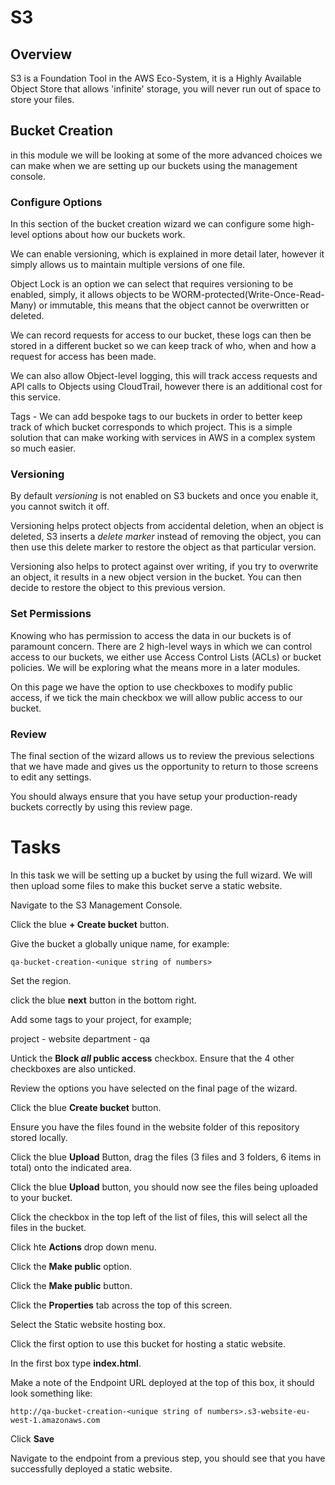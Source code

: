 # S3

## Overview

S3 is a Foundation Tool in the AWS Eco-System, it is a Highly Available Object Store that allows 'infinite' storage, you will never run out of space to store your files.

## Bucket Creation

in this module we will be looking at some of the more advanced choices we can make when we are setting up our buckets using the management console.

### Configure Options

In this section of the bucket creation wizard we can configure some high-level options about how our buckets work.

We can enable versioning, which is explained in more detail later, however it simply allows us to maintain multiple versions of one file.

Object Lock is an option we can select that requires versioning to be enabled, simply, it allows objects to be WORM-protected(Write-Once-Read-Many) or immutable, this means that the object cannot be overwritten or deleted. 

We can record requests for access to our bucket, these logs can then be stored in a different bucket so we can keep track of who, when and how a request for access has been made.

We can also allow Object-level logging, this will track access requests and API calls to Objects using CloudTrail, however there is an additional cost for this service.

Tags - We can add bespoke tags to our buckets in order to better keep track of which bucket corresponds to which project.  This is a simple solution that can make working with services in AWS in a complex system so much easier.

### Versioning

By default *versioning* is not enabled on S3 buckets and once you enable it, you cannot switch it off.

Versioning helps protect objects from accidental deletion, when an object is deleted, S3 inserts a *delete marker* instead of removing the object, you can then use this delete marker to restore the object as that particular version.

Versioning also helps to protect against over writing, if you try to overwrite an object, it results in a new object version in the bucket.  You can then decide to restore the object to this previous version.


### Set Permissions

Knowing who has permission to access the data in our buckets is of paramount concern.  There are 2 high-level ways in which we can control access to our buckets, we either use Access Control Lists (ACLs) or bucket policies.  We will be exploring what the means more in a later modules.

On this page we have the option to use checkboxes to modify public access, if we tick the main checkbox we will allow public access to our bucket.

### Review

The final section of the wizard allows us to review the previous selections that we have made and gives us the opportunity to return to those screens to edit any settings.

You should always ensure that you have setup your production-ready buckets correctly by using this review page.

# Tasks

In this task we will be setting up a bucket by using the full wizard.  We will then upload some files to make this bucket serve a static website.

Navigate to the S3 Management Console.

Click the blue **+ Create bucket** button.

Give the bucket a globally unique name, for example:

```
qa-bucket-creation-<unique string of numbers>
```

Set the region.

click the blue **next** button in the bottom right.

Add some tags to your project, for example;

project - website
department - qa

Untick the **Block *all* public access** checkbox.  Ensure that the 4 other checkboxes are also unticked.

Review the options you have selected on the final page of the wizard.

Click the blue **Create bucket** button.

Ensure you have the files found in the website folder of this repository stored locally.

Click the blue **Upload** Button, drag the files (3 files and 3 folders, 6 items in total) onto the indicated area.

Click the blue **Upload** button, you should now see the files being uploaded to your bucket.

Click the checkbox in the top left of the list of files, this will select all the files in the bucket.

Click hte **Actions** drop down menu.

Click the **Make public** option.

Click the **Make public** button.

Click the **Properties** tab across the top of this screen.

Select the Static website hosting box.

Click the first option to use this bucket for hosting a static website.

In the first box type **index.html**.

Make a note of the Endpoint URL deployed at the top of this box, it should look something like:

```
http://qa-bucket-creation-<unique string of numbers>.s3-website-eu-west-1.amazonaws.com
```

Click **Save**

Navigate to the endpoint from a previous step, you should see that you have successfully deployed a static website.

